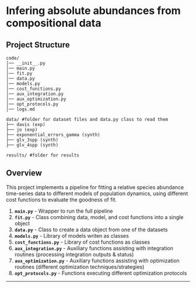 # Infering absolute abundances from compositional data

## Project Structure
```
code/
│── __init__.py
│── main.py
│── fit.py
│── data.py
│── models.py
│── cost_functions.py
│── aux_integration.py
│── aux_optimization.py
│── opt_protocols.py
│── logs.md

data/ #folder for dataset files and data.py class to read them
├── davis (exp)
├── jo (exp)
├── exponential_errors_gamma (synth)
├── glv_3spp (synth)
├── glv_4spp (synth)

results/ #folder for results
```

##  Overview
This project implements a pipeline for fitting a relative species abundance time-series data to different models of population dynamics, using different cost functions to evaluate the goodness of fit. 

1. **`main.py`** - Wrapper to run the full pipeline
2. **`fit.py`** - Class combining data, model, and cost functions into a single object
3. **`data.py`** - Class to create a data object from one of the datasets
4. **`models.py`** - Library of models writen as classes
5. **`cost_functions.py`** - Library of cost functions as classes
6. **`aux_integration.py`** - Auxiliary functions assisting with integration routines (processing integration outputs & status)  
7. **`aux_optimization.py`** - Auxiliary functions assisting with optimization routines (different optimization techniques/strategies)
8. **`opt_protocols.py`** - Functions executing different optimization protocols

---

